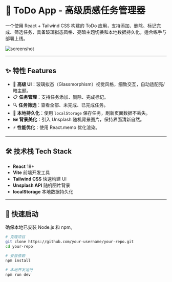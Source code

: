 # 📝 ToDo App - 高级质感任务管理器

一个使用 React + Tailwind CSS 构建的 ToDo 应用，支持添加、删除、标记完成、筛选任务，具备玻璃拟态风格、亮暗主题切换和本地数据持久化，适合练手与部署上线。

![screenshot](https://source.unsplash.com/featured/?workspace,todo)

---

## ✨ 特性 Features

- 🎨 **高级 UI**：玻璃拟态（Glassmorphism）视觉风格，细致交互，自动适配亮/暗主题。
- 📋 **任务管理**：支持任务添加、删除、完成标记。
- 🔍 **任务筛选**：查看全部、未完成、已完成任务。
- 💾 **本地持久化**：使用 `localStorage` 保存任务，刷新页面数据不丢失。
- 🖼️ **背景美化**：引入 Unsplash 随机背景图片，保持界面清新自然。
- ⚡ **性能优化**：使用 React.memo 优化渲染。

---

## 🛠️ 技术栈 Tech Stack

- **React** 18+
- **Vite** 前端开发工具
- **Tailwind CSS** 快速构建 UI
- **Unsplash API** 随机图片背景
- **localStorage** 本地数据持久化

---

## 🚀 快速启动

确保本地已安装 Node.js 和 npm。

```bash
# 克隆项目
git clone https://github.com/your-username/your-repo.git
cd your-repo

# 安装依赖
npm install

# 本地开发运行
npm run dev
